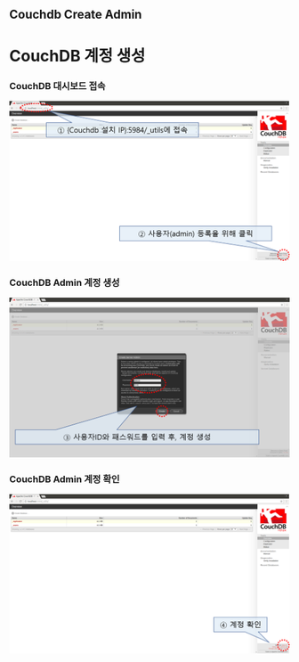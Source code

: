 ## Couchdb Create Admin
# CouchDB 계정 생성

### CouchDB 대시보드 접속
![CouchDB_Create_Account01]

### CouchDB Admin 계정 생성
![CouchDB_Create_Account02]

### CouchDB Admin 계정 확인
![CouchDB_Create_Account03]

[CouchDB_Create_Account01]:images/couchdb1.png
[CouchDB_Create_Account02]:images/couchdb2.png
[CouchDB_Create_Account03]:images/couchdb3.png
